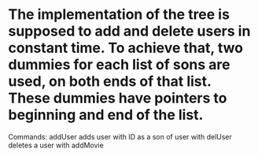 # The implementation of the tree is supposed to add and delete users in constant time. To achieve that, two dummies for each list of sons are used, on both ends of that list. These dummies have pointers to beginning and end of the list.
Commands:
addUser <ParentUserID> <UserID> adds user with <UserID> ID as a son of user with <ParentUserID>
  delUser <UserID> deletes a user with <UserID>
  addMovie <UserID> <MovieRating> 
  
